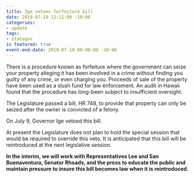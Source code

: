 ```yaml
---
title: Ige vetoes forfeiture bill
date: 2019-07-10 12:11:00 -10:00
categories:
- update
tags:
- stategov
is featured: true
event-end-date: 2019-07-10 00:00:00 -10:00
---
```


There is a procedure known as forfeiture where the government can seize your property alleging it has been involved in a crime without finding you guilty of any crime, or even charging you.   Proceeds of sale of the property have been used as a slush fund for law enforcement.  An audit in Hawaii found that the procedure has long-been subject to insufficient oversight.


The Legislature passed a bill, HR 748, to provide that property can only be seized after the owner is convicted of a felony.  

On July 9, Governor Ige vetoed this bill.

At present the Legislature does not plan to hold the special session that would be required to override this veto.  It is anticipated that this bill will be reintroduced at the next legislative session.

**In the interim, we will work with Representatives Lee and San Buenaventura, Senator Rhoads, and the press to educate the public and maintain pressure to insure this bill becomes law when it is reintroduced.**




